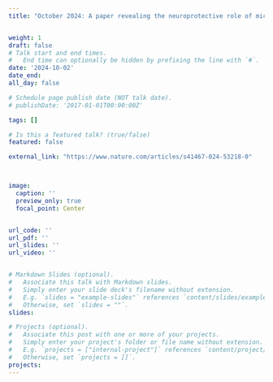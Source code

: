 ```yaml
---
title: "October 2024: A paper revealing the neuroprotective role of microglia during the acute phase of a single spinal cord axon injury, achieved through a novel form of neuron-glia interaction, has been accepted by Nature Communications. Congratulations on the excellent collaboration and hard work of Wanjie, Yingzhu, and Yujun! We will celebrate more achievements based on your collaboration in the coming years." 


weight: 1
draft: false
# Talk start and end times.
#   End time can optionally be hidden by prefixing the line with `#`.
date: '2024-10-02'
date_end: 
all_day: false

# Schedule page publish date (NOT talk date).
# publishDate: '2017-01-01T00:00:00Z'

tags: []

# Is this a featured talk? (true/false)
featured: false

external_link: "https://www.nature.com/articles/s41467-024-53218-0"



image:
  caption: ''
  preview_only: true
  focal_point: Center


url_code: ''
url_pdf: ''
url_slides: ''
url_video: ''


# Markdown Slides (optional).
#   Associate this talk with Markdown slides.
#   Simply enter your slide deck's filename without extension.
#   E.g. `slides = "example-slides"` references `content/slides/example-slides.md`.
#   Otherwise, set `slides = ""`.
slides:

# Projects (optional).
#   Associate this post with one or more of your projects.
#   Simply enter your project's folder or file name without extension.
#   E.g. `projects = ["internal-project"]` references `content/project/deep-learning/index.md`.
#   Otherwise, set `projects = []`.
projects:
---
```


